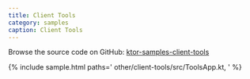 ```yaml
---
title: Client Tools
category: samples
caption: Client Tools
---
```


Browse the source code on GitHub: [ktor-samples-client-tools](https://github.com/ktorio/ktor-samples/tree/master/other/client-tools)

{% include sample.html paths='
    other/client-tools/src/ToolsApp.kt,
' %}
